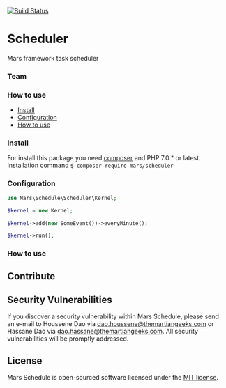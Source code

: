 [![Build Status](https://travis-ci.org/marsphp/scheduler.svg?branch=master)](https://travis-ci.org/marsphp/scheduler)

# Scheduler
Mars framework task scheduler

### Team

### How to use

- [Install](#install)
- [Configuration](#configuration)
- [How to use](#howtouse)

### Install

For install this package you need [composer]() and PHP 7.0.* or latest. Installation command
`$ composer require mars/scheduler`

### Configuration

```PHP
use Mars\Schedule\Scheduler\Kernel;

$kernel = new Kernel;

$kernel->add(new SomeEvent())->everyMinute();

$kernel->run();
```

### How to use

## Contribute

## Security Vulnerabilities

If you discover a security vulnerability within Mars Schedule, please send an e-mail to Houssene Dao via [dao.houssene@themartiangeeks.com](mailto:dao.houssene@themartiangeeks.com) or Hassane Dao via [dao.hassane@themartiangeeks.com](mailto:dao.hassane@themartiangeeks.com). All security vulnerabilities will be promptly addressed.

## License

Mars Schedule is open-sourced software licensed under the [MIT license](http://opensource.org/licenses/MIT).
